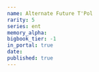 ```yaml
---
name: Alternate Future T'Pol
rarity: 5
series: ent
memory_alpha:
bigbook_tier: -1
in_portal: true
date:
published: true
---
```



